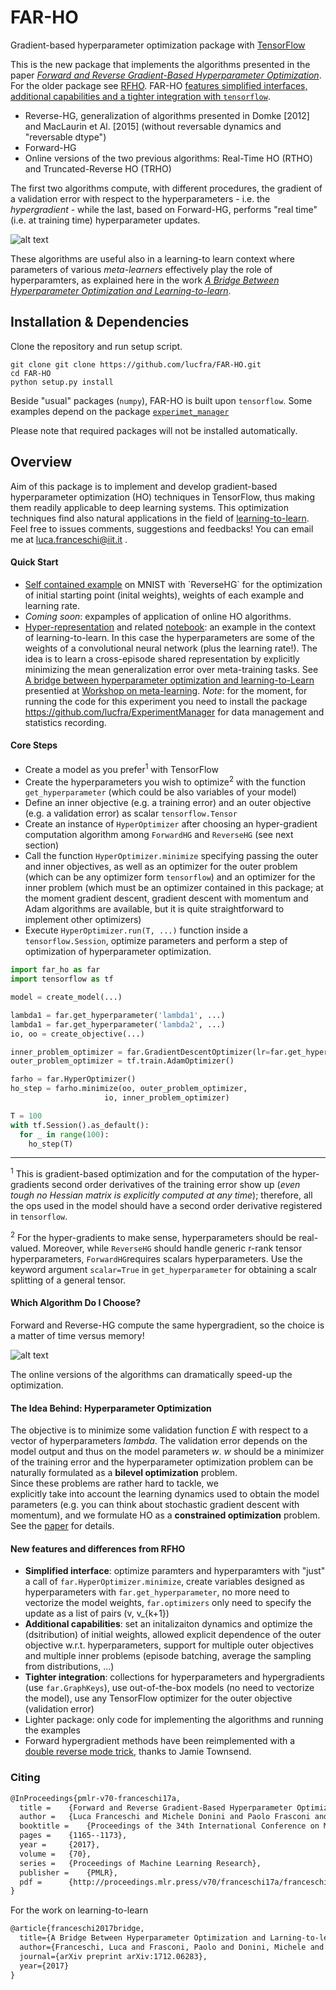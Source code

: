 # FAR-HO

Gradient-based hyperparameter optimization package with [TensorFlow](https://www.tensorflow.org/)

This is the new package that implements the algorithms presented in the paper
 [_Forward and Reverse Gradient-Based Hyperparameter Optimization_](http://proceedings.mlr.press/v70/franceschi17a). For the older package see [RFHO](https://github.com/lucfra/RFHO). FAR-HO [features simplified interfaces, additional
capabilities and a tighter integration with `tensorflow`](https://github.com/lucfra/FAR-HO#new-features-and-differences-from-rfho). 

- Reverse-HG, generalization of algorithms presented in Domke [2012] and MacLaurin et Al. [2015] (without reversable dynamics and "reversable dtype")
- Forward-HG
- Online versions of the two previous algorithms: Real-Time HO (RTHO) and Truncated-Reverse HO (TRHO)

The first two algorithms compute, with different procedures, the gradient
  of a validation error with respect to the hyperparameters - i.e. the _hypergradient_ - while the last, based on Forward-HG, 
  performs "real time" (i.e. at training time) hyperparameter updates.
  
![alt text](https://github.com/lucfra/RFHO/blob/master/rfho/examples/0_95_crop.png 
"Response surface of a small neural network and optimization trajectory in the hyperparameter space.
The arrows depicts the negative hypergradient at the current point, computed with Forward-HG algorithm.")

These algorithms are useful also in a learning-to learn context where parameters of various _meta-learners_ effectively play the role of  hyperparamters, as explained here in the work [_A Bridge Between Hyperparameter Optimization and Learning-to-learn_](https://arxiv.org/abs/1712.06283).

## Installation & Dependencies

Clone the repository and run setup script.

```
git clone git clone https://github.com/lucfra/FAR-HO.git
cd FAR-HO
python setup.py install
```

Beside "usual" packages (`numpy`), FAR-HO is built upon `tensorflow`. Some examples depend on the package [`experimet_manager`](https://github.com/lucfra/ExperimentManager)

Please note that required packages will not be installed automatically.

## Overview

Aim of this package is to implement and develop gradient-based hyperparameter optimization (HO) techniques in
TensorFlow, thus making them readily applicable to deep learning systems. This optimization techniques find also natural applications in the field of [learning-to-learn](http://metalearning.ml/papers/metalearn17_franceschi.pdf). Feel free to issues comments, suggestions and feedbacks! You can email me at luca.franceschi@iit.it .


#### Quick Start 

- [Self contained example](https://github.com/lucfra/FAR-HO/blob/master/far_ho/examples/Example_weighted_error(and_lr_and_w0).ipynb) on MNIST with `ReverseHG` for the optimization of initial starting point (inital weights), weights of each example and learning rate. 
- _Coming soon_: expamples of application of online HO algorithms.
- [Hyper-representation](https://github.com/lucfra/FAR-HO/blob/master/far_ho/examples/hyper_representation.py) and related [notebook](https://github.com/lucfra/FAR-HO/blob/master/far_ho/examples/Hyper%20Representation_experiments.ipynb): an example in the context of learning-to-learn. In this case the hyperparameters are some of the weights of a convolutional neural network (plus the learning rate!). 
The idea is to learn a cross-episode shared representation by explicitly minimizing the mean generalization error over meta-training tasks. See [A bridge between hyperparameter optimization and learning-to-Learn](https://arxiv.org/abs/1712.06283) presentied at [Workshop on meta-learning](http://metalearning.ml/). _Note_: for the moment, for running the code for this experiment you need to install the package https://github.com/lucfra/ExperimentManager for data management and statistics recording. 

#### Core Steps

- Create a model as you prefer<sup>1</sup> with TensorFlow
- Create the hyperparameters you wish to optimize<sup>2</sup> with the function `get_hyperparameter` (which could be also variables of your model)
- Define an inner objective (e.g. a training error) and an outer objective (e.g. a validation error) as scalar `tensorflow.Tensor`
- Create an instance of `HyperOptimizer` after choosing an hyper-gradient computation algorithm among
`ForwardHG` and `ReverseHG` (see next section)
- Call the function `HyperOptimizer.minimize` specifying passing the outer and inner objectives, as well as an optimizer for the outer problem (which can be any optimizer form `tensorflow`) and an optimizer for the inner problem (which must be an optimizer contained in this package; at the moment gradient descent, gradient descent with momentum and Adam algorithms are available, but it is quite straightforward to implement other optimizers) 
- Execute `HyperOptimizer.run(T, ...)` function inside a `tensorflow.Session`, optimize parameters and perform a step of optimization of hyperparameter optimization.


```python
import far_ho as far
import tensorflow as tf

model = create_model(...)  

lambda1 = far.get_hyperparameter('lambda1', ...)
lambda1 = far.get_hyperparameter('lambda2', ...)
io, oo = create_objective(...)

inner_problem_optimizer = far.GradientDescentOptimizer(lr=far.get_hyperparameter('lr', 0.1))
outer_problem_optimizer = tf.train.AdamOptimizer()

farho = far.HyperOptimizer() 
ho_step = farho.minimize(oo, outer_problem_optimizer,
                     io, inner_problem_optimizer)

T = 100
with tf.Session().as_default():
  for _ in range(100):
    ho_step(T)    
```
____
<sup>1</sup> This is gradient-based optimization and for the computation
of the hyper-gradients second order derivatives of the training error show up
(_even tough no Hessian matrix is explicitly computed at any time_);
therefore, all the ops used
in the model should have a second order derivative registered in `tensorflow`.

<sup>2</sup> For the hyper-gradients to make sense, hyperparameters should be 
real-valued. Moreover, while `ReverseHG` should handle generic r-rank tensor 
hyperparameters, `ForwardHG`requires scalars hyperparameters. Use the keyword argument `scalar=True` in `get_hyperparameter` for obtaining a scalr splitting of a general tensor.

#### Which Algorithm Do I Choose?

Forward and Reverse-HG compute the same hypergradient, so
the choice is a matter of time versus memory!

![alt text](https://github.com/lucfra/RFHO/blob/master/rfho/examples/time_memory.png "Time vs memory requirements")

The online versions of the algorithms can dramatically speed-up the optimization.

#### The Idea Behind: Hyperparameter Optimization

The objective is to minimize some validation function _E_ with respect to
 a vector of hyperparameters _lambda_. The validation error depends on the model output and thus
 on the model parameters _w_. 
  _w_ should be a minimizer of the training error and the hyperparameter optimization 
  problem can be naturally formulated as a __bilevel optimization__ problem.  
   Since these problems are rather hard to tackle, we  
explicitly take into account the learning dynamics used to obtain the model  
parameters (e.g. you can think about stochastic gradient descent with momentum),
and we formulate
HO as a __constrained optimization__ problem. See the [paper](http://proceedings.mlr.press/v70/franceschi17a) for details.

#### New features and differences from RFHO

- __Simplified interface__: optimize paramters and hyperparamters with "just" a call of `far.HyperOptimizer.minimize`, create variables designed as hyperparameters with `far.get_hyperparameter`, no more need to vectorize the model weights, `far.optimizers` only need to specify the update as a list of pairs (v, v_{k+1})
- __Additional capabilities__: set an initalizaiton dynamics and optimize the (dsitribution) of initial weights, allowed explicit dependence of the outer objective w.r.t. hyperparameters, support for multiple outer objectives and multiple inner problems (episode batching, average the sampling from distributions, ...)
- __Tighter integration__: collections for hyperparameters and hypergradients (use `far.GraphKeys`), use out-of-the-box models (no need to vectorize the model), use any TensorFlow optimizer for the outer objective (validation error)
- Lighter package: only code for implementing the algorithms and running the examples
- Forward hypergradient methods have been reimplemented with a [double reverse mode trick](https://j-towns.github.io/2017/06/12/A-new-trick.html), thanks to Jamie Townsend. 

### Citing 


```latex
@InProceedings{pmlr-v70-franceschi17a,
  title = 	 {Forward and Reverse Gradient-Based Hyperparameter Optimization},
  author = 	 {Luca Franceschi and Michele Donini and Paolo Frasconi and Massimiliano Pontil},
  booktitle = 	 {Proceedings of the 34th International Conference on Machine Learning},
  pages = 	 {1165--1173},
  year = 	 {2017},
  volume = 	 {70},
  series = 	 {Proceedings of Machine Learning Research},
  publisher = 	 {PMLR},
  pdf = 	 {http://proceedings.mlr.press/v70/franceschi17a/franceschi17a.pdf},
}
```

For the work on learning-to-learn


```latex
@article{franceschi2017bridge,
  title={A Bridge Between Hyperparameter Optimization and Larning-to-learn},
  author={Franceschi, Luca and Frasconi, Paolo and Donini, Michele and Pontil, Massimiliano},
  journal={arXiv preprint arXiv:1712.06283},
  year={2017}
}
```
